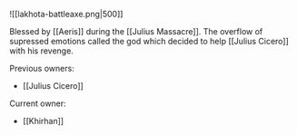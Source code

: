 ![[lakhota-battleaxe.png|500]]

Blessed by [[Aeris]] during the [[Julius Massacre]]. The overflow of supressed emotions called the god which decided to help [[Julius Cicero]] with his revenge.

Previous owners:
- [[Julius Cicero]]

Current owner:
- [[Khirhan]]